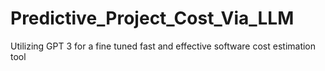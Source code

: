 # Predictive_Project_Cost_Via_LLM
Utilizing GPT 3 for a fine tuned fast and effective software cost estimation tool
